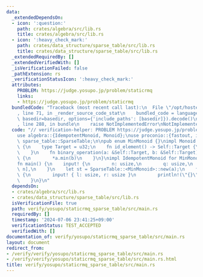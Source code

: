 ```yaml
---
data:
  _extendedDependsOn:
  - icon: ':question:'
    path: crates/algebra/src/lib.rs
    title: crates/algebra/src/lib.rs
  - icon: ':heavy_check_mark:'
    path: crates/data_structure/sparse_table/src/lib.rs
    title: crates/data_structure/sparse_table/src/lib.rs
  _extendedRequiredBy: []
  _extendedVerifiedWith: []
  _isVerificationFailed: false
  _pathExtension: rs
  _verificationStatusIcon: ':heavy_check_mark:'
  attributes:
    PROBLEM: https://judge.yosupo.jp/problem/staticrmq
    links:
    - https://judge.yosupo.jp/problem/staticrmq
  bundledCode: "Traceback (most recent call last):\n  File \"/opt/hostedtoolcache/Python/3.10.14/x64/lib/python3.10/site-packages/onlinejudge_verify/documentation/build.py\"\
    , line 71, in _render_source_code_stat\n    bundled_code = language.bundle(stat.path,\
    \ basedir=basedir, options={'include_paths': [basedir]}).decode()\n  File \"/opt/hostedtoolcache/Python/3.10.14/x64/lib/python3.10/site-packages/onlinejudge_verify/languages/rust.py\"\
    , line 288, in bundle\n    raise NotImplementedError\nNotImplementedError\n"
  code: "// verification-helper: PROBLEM https://judge.yosupo.jp/problem/staticrmq\n\
    use algebra::{IdempotentMonoid, Monoid};\nuse proconio::{fastout, input};\nuse\
    \ sparse_table::SparseTable;\n\npub enum MinMonoid {}\nimpl Monoid for MinMonoid\
    \ {\n    type Target = u32;\n    fn id_element() -> Self::Target {\n        u32::MAX\n\
    \    }\n    fn binary_operation(a: &Self::Target, b: &Self::Target) -> Self::Target\
    \ {\n        *a.min(b)\n    }\n}\nimpl IdempotentMonoid for MinMonoid {}\n\n#[fastout]\n\
    fn main() {\n    input! {\n        n: usize,\n        q: usize,\n        a: [u32;\
    \ n],\n    }\n    let st = SparseTable::<MinMonoid>::new(a);\n    for _ in 0..q\
    \ {\n        input! { l: usize, r: usize }\n        println!(\"{}\", st.prod(l..r));\n\
    \    }\n}\n"
  dependsOn:
  - crates/algebra/src/lib.rs
  - crates/data_structure/sparse_table/src/lib.rs
  isVerificationFile: true
  path: verify/yosupo/staticrmq_sparse_table/src/main.rs
  requiredBy: []
  timestamp: '2024-07-06 23:41:25+09:00'
  verificationStatus: TEST_ACCEPTED
  verifiedWith: []
documentation_of: verify/yosupo/staticrmq_sparse_table/src/main.rs
layout: document
redirect_from:
- /verify/verify/yosupo/staticrmq_sparse_table/src/main.rs
- /verify/verify/yosupo/staticrmq_sparse_table/src/main.rs.html
title: verify/yosupo/staticrmq_sparse_table/src/main.rs
---
```

